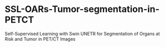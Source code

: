 # SSL-OARs-Tumor-segmentation-in-PETCT
Self-Supervised Learning with Swin UNETR for Segmentation of Organs at Risk and Tumor in PET/CT Images
